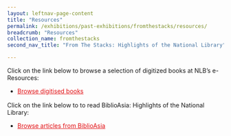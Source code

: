 ```yaml
---
layout: leftnav-page-content
title: "Resources"
permalink: /exhibitions/past-exhibitions/fromthestacks/resources/
breadcrumb: "Resources"
collection_name: fromthestacks
second_nav_title: "From The Stacks: Highlights of the National Library"

---
```


Click on the link below to browse a selection of digitized books at NLB’s e-Resources:

<ul>
    <li style="margin-bottom: 1rem;">
        <a href="http://eresources.nlb.gov.sg/printheritage/browse/from_the_stacks.aspx" style="color:#E21216;">Browse digitised books</a>
    </li>    
</ul>

Click on the link below to to read BiblioAsia: Highlights of the National Library:

<ul>
    <li style="margin-bottom: 1rem;">
        <a href="http://www.nlb.gov.sg/biblioasia/vol-11-issue-4-jan-mar-2016/" style="color:#E21216;">Browse articles from BiblioAsia</a>
    </li>    
</ul>